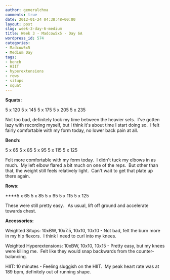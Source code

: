 ```yaml
---
author: generalchoa
comments: true
date: 2012-01-24 04:38:48+00:00
layout: post
slug: week-3-day-6-medium
title: Week 3 - Madcow5x5 - Day 6A
wordpress_id: 574
categories:
- Madcow5x5
- Medium Day
tags:
- bench
- HIIT
- hyperextensions
- rows
- situps
- squat
---
```


**Squats:**

5 x 120
5 x 145
5 x 175
5 x 205
5 x 235

Not too bad, definitely took my time between the heavier sets.  I've gotten lazy with recording myself, but I think it's about time I start doing so.  I felt fairly comfortable with my form today, no lower back pain at all.

**Bench:**

5 x 65
5 x 85
5 x 95
5 x 115
5 x 125

Felt more comfortable with my form today.  I didn't tuck my elbows in as much.  My left elbow flared a bit much on one of the reps.  But other than that, the weight still feels relatively light.  Can't wait to get that plate up there again.

**Rows:**

****5 x 65
5 x 85
5 x 95
5 x 115
5 x 125

These were still pretty easy.   As usual, lift off ground and accelerate towards chest.

**Accessories:**

Weighted Situps: 10xBW, 10x7.5, 10x10, 10x10 - Not bad, felt the burn more in my hip flexors.  I think I need to curl into my knees.

Weighted Hyperextensions: 10xBW, 10x10, 10x15 - Pretty easy, but my knees were killing me.  Felt like they would snap backwards from the counter-balancing.

HIIT: 10 minutes - Feeling sluggish on the HIIT.  My peak heart rate was at 189 bpm, definitely out of running shape.
